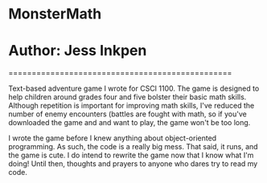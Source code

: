 # MonsterMath
# Author: Jess Inkpen

================================================

Text-based adventure game I wrote for CSCI 1100.
The game is designed to help children around 
grades four and five bolster their basic math 
skills. Although repetition is important for 
improving math skills, I've reduced the number 
of enemy encounters (battles are fought with math,
so if you've downloaded the game and and want to 
play, the game won't be too long.


I wrote the game before I knew anything about 
object-oriented programming. As such, the code 
is a really big mess. That said, it runs, and 
the game is cute. I do intend to rewrite the 
game now that I know what I'm doing! Until then,
thoughts and prayers to anyone who dares try to 
read my code.

